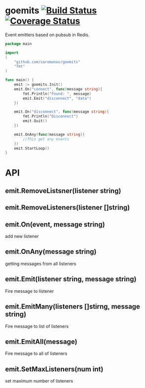 # goemits [![Build Status](https://travis-ci.org/saromanov/goemits.svg?branch=master)](https://travis-ci.org/saromanov/goemits) [![Coverage Status](https://coveralls.io/repos/saromanov/goemits/badge.svg?branch=master)](https://coveralls.io/r/saromanov/goemits?branch=master)

Event emitters based on pubsub in Redis.


```go
package main

import
(
	"github.com/saromanov/goemits"
	"fmt"
)

func main() {
	emit := goemits.Init()
	emit.On("connect", func(message string){
		fmt.Println("Found: ", message)
		emit.Emit("disconnect", "data")
	})

	emit.On("disconnect", func(message string){
		fmt.Println("Disconnect")
		emit.Quit()
	})

	emit.OnAny(func(message string){
		//This get any events
	})
	emit.StartLoop()
}
```

# API

## emit.RemoveListsner(listener string)

## emit.RemoveListeners(listener []string)

## emit.On(event, message string)
add new listener

## emit.OnAny(message string)
getting messages from all listeners

## emit.Emit(listener string, message string)
Fire message to listener

## emit.EmitMany(listeners []stirng, message string)
Fire message to list of listeners

## emit.EmitAll(message)
Fire message to all of listeners

## emit.SetMaxListeners(num int)
set maximum number of listeners
